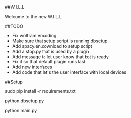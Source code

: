 ##W.I.L.L

Welcome to the new W.I.L.L

##TODO
- Fix wolfram encoding
- Make sure that setup script is running dbsetup
- Add spacy.en.download to setup script
- Add a stop.py that is used by a plugin
- Add message to let user know that bot is ready
- Fix it so that default plugin runs last
- Add new interfaces
- Add code that let's the user interface with local devices


##Setup

sudo pip install -r requirements.txt

python dbsetup.py

python main.py